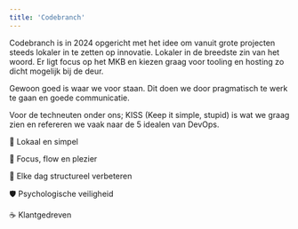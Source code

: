 ```yaml
---
title: 'Codebranch'
---
```

Codebranch is in 2024 opgericht met het idee om vanuit grote projecten steeds lokaler
in te zetten op innovatie. Lokaler in de breedste zin van het woord. 
Er ligt focus op het MKB en kiezen graag voor tooling en hosting zo dicht mogelijk bij de deur.

Gewoon goed is waar we voor staan. Dit doen we door pragmatisch te werk te gaan en goede communicatie.

Voor de techneuten onder ons; KISS (Keep it simple, stupid) is wat we graag zien en refereren we vaak naar de 5 idealen van DevOps.

:round_pushpin: Lokaal en simpel

:tada: Focus, flow en plezier

:wrench: Elke dag structureel verbeteren

:shield: Psychologische veiligheid

:coffee: Klantgedreven